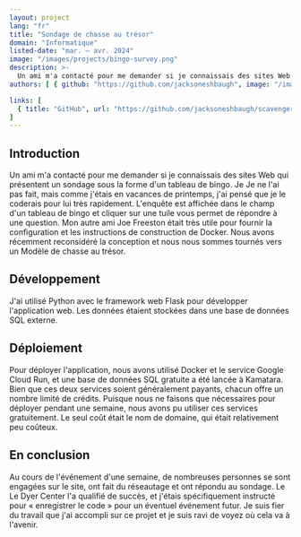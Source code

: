 ```yaml
---
layout: project
lang: "fr"
title: "Sondage de chasse au trésor"
domain: "Informatique"
listed-date: "mar. — avr. 2024"
image: "/images/projects/bingo-survey.png"
description: >-
  Un ami m'a contacté pour me demander si je connaissais des sites Web qui présentent un sondage sous la forme d'un tableau de bingo. Je ne savais pas, mais comme j'étais en vacances de printemps, j'ai décidé de le coder rapidement pour lui. Le sondage est affiché sous la forme d'un tableau de bingo, et en cliquant sur une tuile, vous pouvez répondre à une question. Mon autre ami Joe Freeston m'a beaucoup aidé en fournissant une configuration de construction Docker et des instructions. Nous avons récemment réexaminé la conception et pivoté vers un modèle de chasse au trésor.
authors: [ { github: "https://github.com/jacksoneshbaugh", image: "/images/jackson.jpg", name: "Jackson Eshbaugh" }, { github: "https://github.com/snorklerjoe", image: "https://avatars.githubusercontent.com/u/101837621?v=4", name: "Joe Freeston" } ]

links: [
  { title: "GitHub", url: "https://github.com/jacksoneshbaugh/scavengersurvey/" }
]
---
```


## Introduction

Un ami m'a contacté pour me demander si je connaissais des sites Web qui présentent un sondage sous la forme d'un
tableau de bingo. Je Je ne l'ai pas fait, mais comme j'étais en vacances de printemps, j'ai pensé que je le coderais
pour lui très rapidement. L'enquête est affichée dans le champ d'un tableau de bingo et cliquer sur une tuile vous
permet de répondre à une question. Mon autre ami Joe Freeston était très utile pour fournir la configuration et les
instructions de construction de Docker. Nous avons récemment reconsidéré la conception et nous nous sommes tournés vers
un Modèle de chasse au trésor.

## Développement

J'ai utilisé Python avec le framework web Flask pour développer l'application web. Les données étaient stockées dans une
base de données SQL externe.

## Déploiement

Pour déployer l'application, nous avons utilisé Docker et le service Google Cloud Run, et une base de données SQL
gratuite a été lancée à Kamatara. Bien que ces deux services soient généralement payants, chacun offre un nombre limité
de crédits. Puisque nous ne faisons que nécessaires pour déployer pendant une semaine, nous avons pu utiliser ces
services gratuitement. Le seul coût était le nom de domaine, qui était relativement peu coûteux.

## En conclusion

Au cours de l'événement d'une semaine, de nombreuses personnes se sont engagées sur le site, ont fait du réseautage et
ont répondu au sondage. Le Le Dyer Center l'a qualifié de succès, et j'étais spécifiquement instructé pour « enregistrer
le code » pour un éventuel événement futur. Je suis fier du
travail que j'ai accompli sur ce projet et je suis ravi de voyez où cela va à l'avenir.